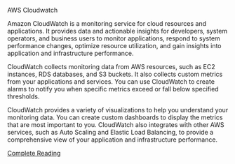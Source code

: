 AWS Cloudwatch

Amazon CloudWatch is a monitoring service for cloud resources and applications. It provides data and actionable insights for developers, system operators, and business users to monitor applications, respond to system performance changes, optimize resource utilization, and gain insights into application and infrastructure performance.

CloudWatch collects monitoring data from AWS resources, such as EC2 instances, RDS databases, and S3 buckets. It also collects custom metrics from your applications and services. You can use CloudWatch to create alarms to notify you when specific metrics exceed or fall below specified thresholds.

CloudWatch provides a variety of visualizations to help you understand your monitoring data. You can create custom dashboards to display the metrics that are most important to you. CloudWatch also integrates with other AWS services, such as Auto Scaling and Elastic Load Balancing, to provide a comprehensive view of your application and infrastructure performance.

[Complete Reading](https://docs.aws.amazon.com/AmazonCloudWatch/latest/monitoring/WhatIsCloudWatch.html)